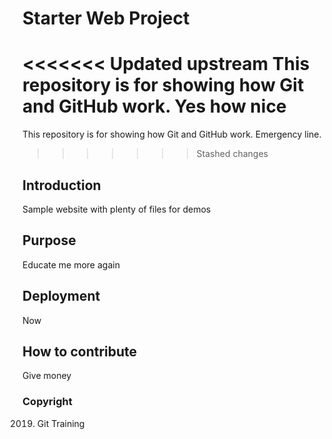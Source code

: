 # Starter Web Project

<<<<<<< Updated upstream
This repository is for showing how Git and GitHub work. Yes how nice
=======
This repository is for showing how Git and GitHub work. Emergency line. 
>>>>>>> Stashed changes

## Introduction

Sample website with plenty of files for demos
## Purpose
Educate me more again
## Deployment
Now
## How to contribute
Give money

### Copyright
2019. Git Training